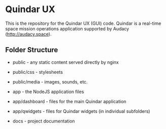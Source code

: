 # Quindar UX

This is the repository for the Quindar UX (GUI) code. Quindar is a real-time space mission operations application supported by Audacy (http://audacy.space).



## Folder Structure

* public        - any static content served directly by nginx
 * public/css    - stylesheets
 * public/media  - images, sounds, etc.

* app           - the NodeJS application files
 * app/dashboard     - files for the main Quindar application
 * app/qwidgets      - files for Quindar widgets (in individual subfolders)

* docs          - project documentation



